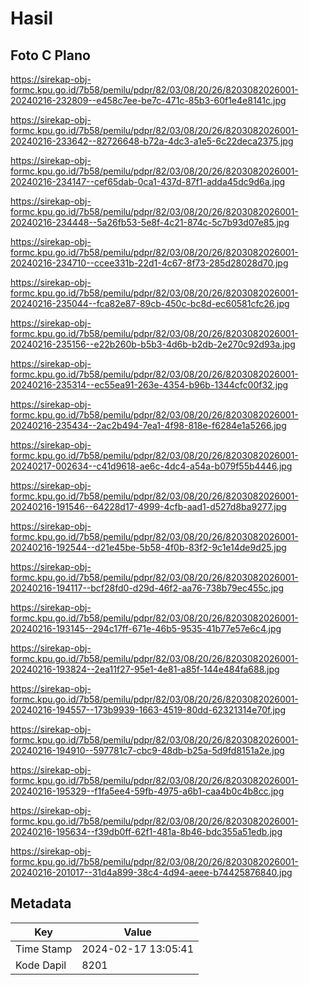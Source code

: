 # Hasil

## Foto C Plano

https://sirekap-obj-formc.kpu.go.id/7b58/pemilu/pdpr/82/03/08/20/26/8203082026001-20240216-232809--e458c7ee-be7c-471c-85b3-60f1e4e8141c.jpg

https://sirekap-obj-formc.kpu.go.id/7b58/pemilu/pdpr/82/03/08/20/26/8203082026001-20240216-233642--82726648-b72a-4dc3-a1e5-6c22deca2375.jpg

https://sirekap-obj-formc.kpu.go.id/7b58/pemilu/pdpr/82/03/08/20/26/8203082026001-20240216-234147--cef65dab-0ca1-437d-87f1-adda45dc9d6a.jpg

https://sirekap-obj-formc.kpu.go.id/7b58/pemilu/pdpr/82/03/08/20/26/8203082026001-20240216-234448--5a26fb53-5e8f-4c21-874c-5c7b93d07e85.jpg

https://sirekap-obj-formc.kpu.go.id/7b58/pemilu/pdpr/82/03/08/20/26/8203082026001-20240216-234710--ccee331b-22d1-4c67-8f73-285d28028d70.jpg

https://sirekap-obj-formc.kpu.go.id/7b58/pemilu/pdpr/82/03/08/20/26/8203082026001-20240216-235044--fca82e87-89cb-450c-bc8d-ec60581cfc26.jpg

https://sirekap-obj-formc.kpu.go.id/7b58/pemilu/pdpr/82/03/08/20/26/8203082026001-20240216-235156--e22b260b-b5b3-4d6b-b2db-2e270c92d93a.jpg

https://sirekap-obj-formc.kpu.go.id/7b58/pemilu/pdpr/82/03/08/20/26/8203082026001-20240216-235314--ec55ea91-263e-4354-b96b-1344cfc00f32.jpg

https://sirekap-obj-formc.kpu.go.id/7b58/pemilu/pdpr/82/03/08/20/26/8203082026001-20240216-235434--2ac2b494-7ea1-4f98-818e-f6284e1a5266.jpg

https://sirekap-obj-formc.kpu.go.id/7b58/pemilu/pdpr/82/03/08/20/26/8203082026001-20240217-002634--c41d9618-ae6c-4dc4-a54a-b079f55b4446.jpg

https://sirekap-obj-formc.kpu.go.id/7b58/pemilu/pdpr/82/03/08/20/26/8203082026001-20240216-191546--64228d17-4999-4cfb-aad1-d527d8ba9277.jpg

https://sirekap-obj-formc.kpu.go.id/7b58/pemilu/pdpr/82/03/08/20/26/8203082026001-20240216-192544--d21e45be-5b58-4f0b-83f2-9c1e14de9d25.jpg

https://sirekap-obj-formc.kpu.go.id/7b58/pemilu/pdpr/82/03/08/20/26/8203082026001-20240216-194117--bcf28fd0-d29d-46f2-aa76-738b79ec455c.jpg

https://sirekap-obj-formc.kpu.go.id/7b58/pemilu/pdpr/82/03/08/20/26/8203082026001-20240216-193145--294c17ff-671e-46b5-9535-41b77e57e6c4.jpg

https://sirekap-obj-formc.kpu.go.id/7b58/pemilu/pdpr/82/03/08/20/26/8203082026001-20240216-193824--2ea11f27-95e1-4e81-a85f-144e484fa688.jpg

https://sirekap-obj-formc.kpu.go.id/7b58/pemilu/pdpr/82/03/08/20/26/8203082026001-20240216-194557--173b9939-1663-4519-80dd-62321314e70f.jpg

https://sirekap-obj-formc.kpu.go.id/7b58/pemilu/pdpr/82/03/08/20/26/8203082026001-20240216-194910--597781c7-cbc9-48db-b25a-5d9fd8151a2e.jpg

https://sirekap-obj-formc.kpu.go.id/7b58/pemilu/pdpr/82/03/08/20/26/8203082026001-20240216-195329--f1fa5ee4-59fb-4975-a6b1-caa4b0c4b8cc.jpg

https://sirekap-obj-formc.kpu.go.id/7b58/pemilu/pdpr/82/03/08/20/26/8203082026001-20240216-195634--f39db0ff-62f1-481a-8b46-bdc355a51edb.jpg

https://sirekap-obj-formc.kpu.go.id/7b58/pemilu/pdpr/82/03/08/20/26/8203082026001-20240216-201017--31d4a899-38c4-4d94-aeee-b74425876840.jpg


## Metadata

| Key        | Value               |
| ---------- | ------------------- |
| Time Stamp | 2024-02-17 13:05:41 |
| Kode Dapil | 8201                |



